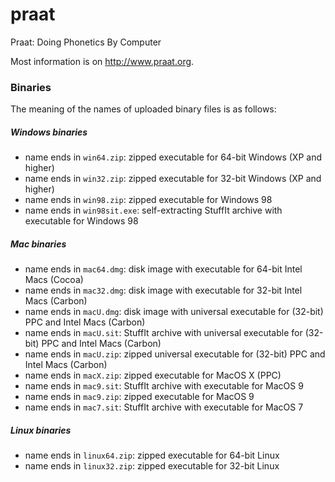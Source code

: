 # praat
Praat: Doing Phonetics By Computer

Most information is on http://www.praat.org.

### Binaries

The meaning of the names of uploaded binary files is as follows:

##### Windows binaries
- name ends in `win64.zip`: zipped executable for 64-bit Windows (XP and higher)
- name ends in `win32.zip`: zipped executable for 32-bit Windows (XP and higher)
- name ends in `win98.zip`: zipped executable for Windows 98
- name ends in `win98sit.exe`: self-extracting StuffIt archive with executable for Windows 98

##### Mac binaries
- name ends in `mac64.dmg`: disk image with executable for 64-bit Intel Macs (Cocoa)
- name ends in `mac32.dmg`: disk image with executable for 32-bit Intel Macs (Carbon)
- name ends in `macU.dmg`: disk image with universal executable for (32-bit) PPC and Intel Macs (Carbon)
- name ends in `macU.sit`: StuffIt archive with universal executable for (32-bit) PPC and Intel Macs (Carbon)
- name ends in `macU.zip`: zipped universal executable for (32-bit) PPC and Intel Macs (Carbon)
- name ends in `macX.zip`: zipped executable for MacOS X (PPC)
- name ends in `mac9.sit`: StuffIt archive with executable for MacOS 9
- name ends in `mac9.zip`: zipped executable for MacOS 9
- name ends in `mac7.sit`: StuffIt archive with executable for MacOS 7

##### Linux binaries
- name ends in `linux64.zip`: zipped executable for 64-bit Linux
- name ends in `linux32.zip`: zipped executable for 32-bit Linux
